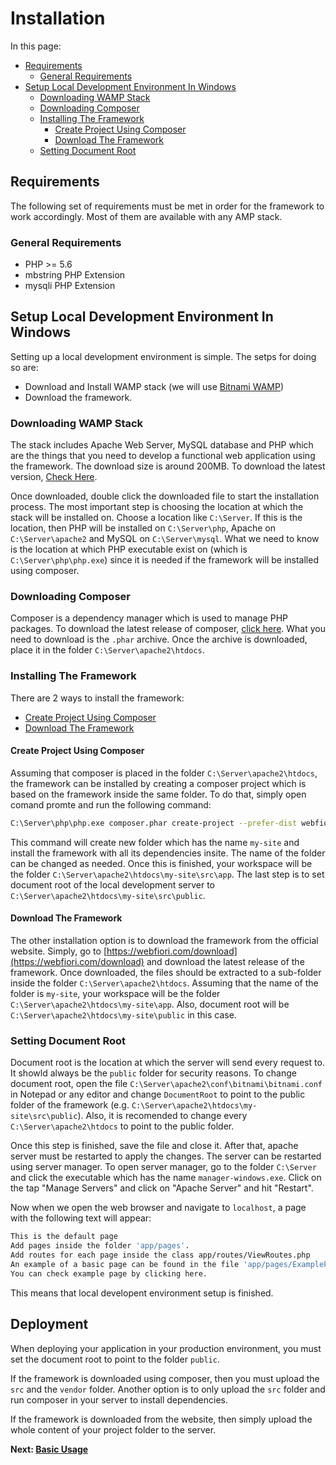# Installation
In this page:
* [Requirements](#requirements)
  * [General Requirements](#general-requirements)
* [Setup Local Development Environment In Windows](#setup-local-development-environment-in-windows)
  * [Downloading WAMP Stack](#downloading-wamp-stack)
  * [Downloading Composer](#downloading-composer)
  * [Installing The Framework](#installing-the-framework)
    * [Create Project Using Composer](#create-project-using-composer)
    * [Download The Framework](#download-the-framework)
  * [Setting Document Root](3setting-document-root)

## Requirements

The following set of requirements must be met in order for the framework to work accordingly. Most of them are available with any AMP stack.

### General Requirements

* PHP >= 5.6
* mbstring PHP Extension
* mysqli PHP Extension

## Setup Local Development Environment In Windows

Setting up a local development environment is simple. The setps for doing so are:
* Download and Install WAMP stack (we will use [Bitnami WAMP](https://bitnami.com/stack/wamp/installer))
* Download the framework.

### Downloading WAMP Stack

The stack includes Apache Web Server, MySQL database and PHP which are the things that you need to develop a functional web application using the framework. The download size is around 200MB. To download the latest version, [Check Here](https://bitnami.com/stack/wamp/installer).

Once downloaded, double click the downloaded file to start the installation process. The most important step is choosing the location at which the stack will be installed on. Choose a location like `C:\Server`. If this is the location, then PHP will be installed on `C:\Server\php`, Apache on `C:\Server\apache2` and MySQL on `C:\Server\mysql`. What we need to know is the location at which PHP executable exist on (which is `C:\Server\php\php.exe`)  since it is needed if the framework will be installed using composer.

### Downloading Composer

Composer is a dependency manager which is used to manage PHP packages. To download the latest release of composer, [click here](https://getcomposer.org/download/). What you need to download is the `.phar` archive. Once the archive is downloaded, place it in the folder `C:\Server\apache2\htdocs`.

### Installing The Framework

There are 2 ways to install the framework:
* [Create Project Using Composer](#create-project-using-composer)
* [Download The Framework](#download-the-ramework)

#### Create Project Using Composer

Assuming that composer is placed in the folder `C:\Server\apache2\htdocs`, the framework can be installed by creating a composer project which is based on the framework inside the same folder. To do that, simply open comand promte and run the following command:
``` bash
C:\Server\php\php.exe composer.phar create-project --prefer-dist webfiori/framework my-site
```
This command will create new folder which has the name `my-site` and install the framework with all its dependencies insite. The name of the folder can be changed as needed. Once this is finished, your workspace will be the folder `C:\Server\apache2\htdocs\my-site\src\app`. The last step is to set document root of the local development server to `C:\Server\apache2\htdocs\my-site\src\public`.

#### Download The Framework

The other installation option is to download the framework from the official website. Simply, go to [https://webfiori.com/download](https://webfiori.com/download) and download the latest release of the framework. Once downloaded, the files should be extracted to a sub-folder inside the folder `C:\Server\apache2\htdocs`. Assuming that the name of the folder is `my-site`, your workspace will be the folder `C:\Server\apache2\htdocs\my-site\app`. Also, document root will be `C:\Server\apache2\htdocs\my-site\public` in this case.

### Setting Document Root

Document root is the location at which the server will send every request to. It showld always be the `public` folder for security reasons. To change document root, open the file `C:\Server\apache2\conf\bitnami\bitnami.conf` in Notepad or any editor and change `DocumentRoot` to point to the public folder of the framework (e.g. `C:\Server\apache2\htdocs\my-site\src\public`). Also, it is recomended to change every `C:\Server\apache2\htdocs` to point to the public folder. 

Once this step is finished, save the file and close it. After that, apache server must be restarted to apply the changes. The server can be restarted using server manager. To open server manager, go to the folder `C:\Server` and click the executable which has the name `manager-windows.exe`. Click on the tap "Manage Servers" and click on "Apache Server" and hit "Restart". 

Now when we open the web browser and navigate to `localhost`, a page with the following text will appear:
``` bash
This is the default page
Add pages inside the folder 'app/pages'.
Add routes for each page inside the class app/routes/ViewRoutes.php
An example of a basic page can be found in the file 'app/pages/ExamplePage.php'.
You can check example page by clicking here.
```
This means that local developent environment setup is finished.

## Deployment

When deploying your application in your production environment, you must set the document root to point to the folder `public`. 

If the framework is downloaded using composer, then you must upload the `src` and the `vendor` folder. Another option is to only upload the `src` folder and run composer in your server to install dependencies.

If the framework is downloaded from the website, then simply upload the whole content of your project folder to the server.

**Next: [Basic Usage](learn/folder-structure)**


